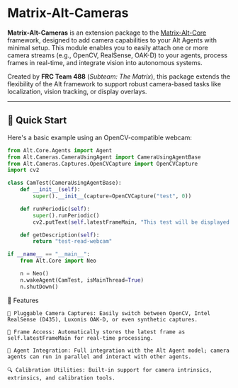 # Matrix-Alt-Cameras

**Matrix-Alt-Cameras** is an extension package to the [Matrix-Alt-Core](https://github.com/Team488/Alt/Alt-Core) framework, designed to add camera capabilities to your Alt Agents with minimal setup. This module enables you to easily attach one or more camera streams (e.g., OpenCV, RealSense, OAK-D) to your agents, process frames in real-time, and integrate vision into autonomous systems.

Created by **FRC Team 488** (*Subteam: The Matrix*), this package extends the flexibility of the Alt framework to support robust camera-based tasks like localization, vision tracking, or display overlays.

---

## 🚀 Quick Start

Here's a basic example using an OpenCV-compatible webcam:

```python
from Alt.Core.Agents import Agent
from Alt.Cameras.CameraUsingAgent import CameraUsingAgentBase
from Alt.Cameras.Captures.OpenCVCapture import OpenCVCapture
import cv2

class CamTest(CameraUsingAgentBase):
    def __init__(self):
        super().__init__(capture=OpenCVCapture("test", 0))

    def runPeriodic(self):
        super().runPeriodic()
        cv2.putText(self.latestFrameMain, "This test will be displayed on top of the frame", (10, 20), 1, 1, (255, 255, 255), 1)

    def getDescription(self):
        return "test-read-webcam"

if __name__ == "__main__":
    from Alt.Core import Neo

    n = Neo()
    n.wakeAgent(CamTest, isMainThread=True)
    n.shutDown()
```

🎯 Features

    🔌 Pluggable Camera Captures: Easily switch between OpenCV, Intel RealSense (D435), Luxonis OAK-D, or even synthetic captures.

    📸 Frame Access: Automatically stores the latest frame as self.latestFrameMain for real-time processing.

    🧠 Agent Integration: Full integration with the Alt Agent model; camera agents can run in parallel and interact with other agents.

    🔍 Calibration Utilities: Built-in support for camera intrinsics, extrinsics, and calibration tools.
